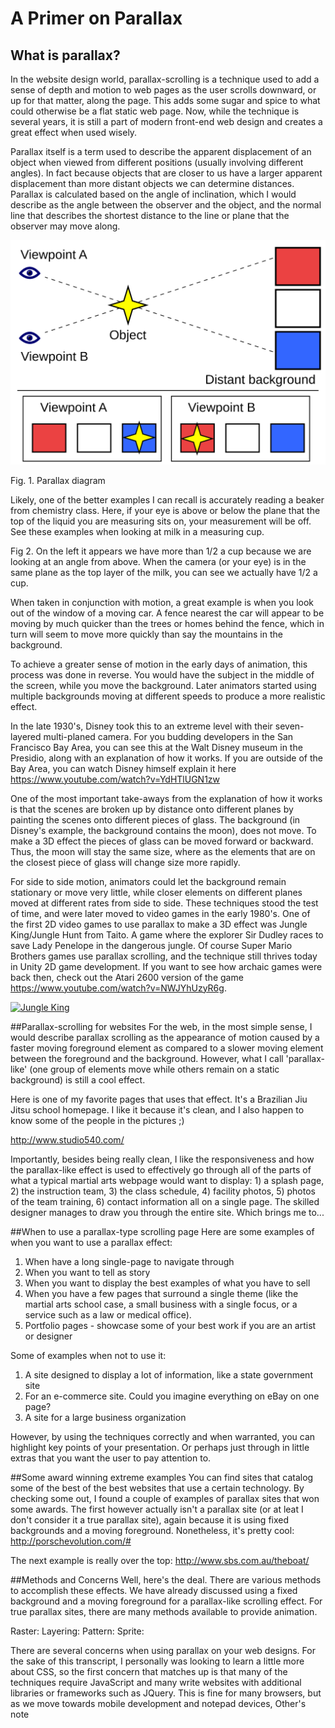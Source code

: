 # A Primer on Parallax
## What is parallax?
In the website design world, parallax-scrolling is a technique used to add a sense of depth and motion to web pages as the user scrolls downward, or up for that matter, along the page. This adds some sugar and spice to what could otherwise be a flat static web page. Now, while the technique is several years, it is still a part of modern front-end web design and creates a great effect when used wisely. 

Parallax itself is a term used to describe the apparent displacement of an object when viewed from different positions (usually involving different angles). In fact because objects that are closer to us have a larger apparent displacement than more distant objects we can determine distances. Parallax is calculated based on the angle of inclination, which I would describe as the angle between the observer and the object, and the normal line that describes the shortest distance to the line or plane that the observer may move along. 

<p align="center">
  <img src="img/parallax-example2.png"></img>
</p>
Fig. 1. Parallax diagram

Likely, one of the better examples I can recall is accurately reading a beaker from chemistry class. Here, if your eye is above or below the plane that the top of the liquid you are measuring sits on, your measurement will be off. See these examples when looking at milk in a measuring cup. 

Fig 2. On the left it appears we have more than 1/2 a cup because we are looking at an angle from above. When the camera (or your eye) is in the same plane as the top layer of the milk, you can see we actually have 1/2 a cup.

When taken in conjunction with motion, a great example is when you look out of the window of a moving car. A fence nearest the car will appear to be moving by much quicker than the trees or homes behind the fence, which in turn will seem to move more quickly than say the mountains in the background.

To achieve a greater sense of motion in the early days of animation, this process was done in reverse. You would have the subject in the middle of the screen, while you move the background. Later animators started using multiple backgrounds moving at different speeds to produce a more realistic effect. 

In the late 1930's, Disney took this to an extreme level with their seven-layered multi-planed camera. For you budding developers in the San Francisco Bay Area, you can see this at the Walt Disney museum in the Presidio, along with an explanation of how it works. If you are outside of the Bay Area, you can watch Disney himself explain it here https://www.youtube.com/watch?v=YdHTlUGN1zw

One of the most important take-aways from the explanation of how it works is that the scenes are broken up by distance onto different planes by painting the scenes onto different pieces of glass. The background (in Disney's example, the background contains the moon), does not move. To make a 3D effect the pieces of glass can be moved forward or backward. Thus, the moon will stay the same size, where as the elements that are on the closest piece of glass will change size more rapidly.

For side to side motion, animators could let the background remain stationary or move very little, while closer elements on different planes moved at different rates from side to side. These techniques stood the test of time, and were later moved to video games in the early 1980's. One of the first 2D video games to use parallax to make a 3D effect was Jungle King/Jungle Hunt from Taito. A game where the explorer Sir Dudley races to save Lady Penelope in the dangerous jungle. Of course Super Mario Brothers games use parallax scrolling, and the technique still thrives today in Unity 2D game development. If you want to see how archaic games were back then, check out the Atari 2600 version of the game https://www.youtube.com/watch?v=NWJYhUzyR6g.

[![Jungle King](https://img.youtube.com/vi/NWJYhUzyR6g/0.jpg)](https://www.youtube.com/watch?v=NWJYhUzyR6g)

##Parallax-scrolling for websites
For the web, in the most simple sense, I would describe parallax scrolling as the appearance of motion caused by a faster moving foreground element as compared to a slower moving element between the foreground and the background. However, what I call 'parallax-like' (one group of elements move while others remain on a static background) is still a cool effect. 

Here is one of my favorite pages that uses that effect. It's a Brazilian Jiu Jitsu school homepage. I like it because it's clean, and I also happen to know some of the people in the pictures ;) 

http://www.studio540.com/

Importantly, besides being really clean, I like the responsiveness and how the parallax-like effect is used to effectively go through all of the parts of what a typical martial arts webpage would want to display: 1) a splash page, 2) the instruction team, 3) the class schedule, 4) facility photos, 5) photos of the team training, 6) contact information all on a single page. The skilled designer manages to draw you through the entire site. Which brings me to... 

##When to use a parallax-type scrolling page
Here are some examples of when you want to use a parallax effect:
1. When have a long single-page to navigate through
1. When you want to tell as story
1. When you want to display the best examples of what you have to sell
1. When you have a few pages that surround a single theme (like the martial arts school case, a small business with a single focus, or a service such as a law or medical office).
1. Portfolio pages - showcase some of your best work if you are an artist or designer

Some of examples when not to use it:
1. A site designed to display a lot of information, like a state government site
1. For an e-commerce site. Could you imagine everything on eBay on one page?
1. A site for a large business organization

However, by using the techniques correctly and when warranted, you can highlight key points of your presentation. Or perhaps just through in little extras that you want the user to pay attention to. 

##Some award winning extreme examples
You can find sites that catalog some of the best of the best websites that use a certain technology. By checking some out, I found a couple of examples of parallax sites that won some awards. The first however actually isn't a parallax site (or at leat I don't consider it a true parallax site), again because it is using fixed backgrounds and a moving foreground. Nonetheless, it's pretty cool:
http://porschevolution.com/#

The next example is really over the top:
http://www.sbs.com.au/theboat/

##Methods and Concerns
Well, here's the deal. There are various methods to accomplish these effects. We have already discussed using a fixed background and a moving foreground for a parallax-like scrolling effect. For true parallax sites, there are many methods available to provide animation. 

Raster: 
Layering:
Pattern: 
Sprite: 

There are several concerns when using parallax on your web designs. For the sake of this transcript, I personally was looking to learn a little more about CSS, so the first concern that matches up is that many of the techniques require JavaScript and many write websites with additional libraries or frameworks such as JQuery. This is fine for many browsers, but as we move towards mobile development and notepad devices, 
Other's note 
